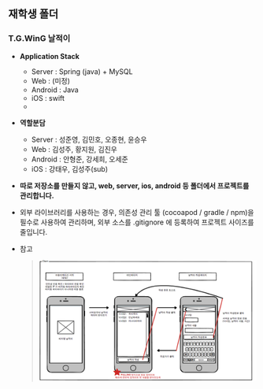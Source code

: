 ## 재학생 폴더

### T.G.WinG 날적이


- **Application Stack**
    - Server : Spring (java) + MySQL
    - Web : (미정)
    - Android : Java
    - iOS : swift
    -

- **역할분담**
    - Server : 성준영, 김민호, 오종현, 윤승우
    - Web : 김성주, 황지원, 김진우
    - Android : 안형준, 강세희, 오세준
    - iOS : 강태우, 김성주(sub)


- **따로 저장소를 만들지 않고, web, server, ios, android 등 폴더에서 프로젝트를 관리합니다.**


- 외부 라이브러리를 사용하는 경우, 의존성 관리 툴 (cocoapod / gradle / npm)을 필수로 사용하여 관리하며, 외부 소스를 .gitignore 에 등록하여 프로젝트 사이즈를 줄입니다.


- 참고
    > ![클라이언트 목업](./client_mockup.png)
